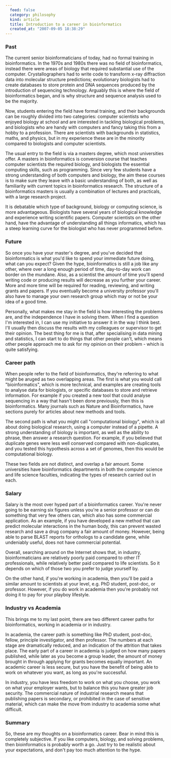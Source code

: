 ```yaml
--- 
  feed: false
  category: philosophy
  kind: article
  title: Introduction to a career in bioinformatics
  created_at: "2007-09-05 18:38:29"
---
```


### Past

The current senior bioinformaticians of today, had no formal training in
bioinformatics. In the 1970s and 1980s there was no field of bioinformatics,
instead there were areas of biology that required substantial use of the
computer. Crystallographers had to write code to transform x-ray diffraction
data into molecular structure predictions; evolutionary biologists had to
create databases to store protein and DNA sequences produced by the
introduction of sequencing technology. Arguably this is where the field of
bioinformatics began, and is why structure and sequence analysis used to be
the majority.

Now, students entering the field have formal training, and their backgrounds
can be roughly divided into two categories: computer scientists who enjoyed
biology at school and are interested in tackling biological problems, and
biologists who are handy with computers and fancy taking this from a hobby to
a profession. There are scientists with backgrounds in statistics, maths, and
physics, but in my experience these are in the minority compared to biologists
and computer scientists.

The usual entry to the field is via a masters degree, which most universities
offer. A masters in bioinformatics is conversion course that teaches computer
scientists the required biology, and biologists the essential computing
skills, such as programming. Since very few students have a strong
understanding of both computers and biology, the aim these courses is to make
sure they leave with a basic understanding of both, as well as familiarity
with current topics in bioinformatics research. The structure of a
bioinformatics masters is usually a combination of lectures and practicals,
with a large research project.

It is debatable which type of background, biology or computing science, is
more advantageous. Biologists have several years of biological knowledge and
experience writing scientific papers. Computer scientists on the other hand,
have the advantage of understanding all things informatics, which has a steep
learning curve for the biologist who has never programmed before.

### Future 

So once you have your master's degree, and you've decided that bioinformatics
is what you'd like to spend your immediate future doing, what can you expect?
Given the hype, bioinformatics is still a job like any other, where over a
long enough period of time, day-to-day work can border on the mundane. Also,
as a scientist the amount of time you'll spend writing code or producing
results will decrease as you further your career. More and more time will be
required for reading, reviewing, and writing grants and papers. If you
eventually become a university professor you'll also have to manage your own
research group which may or not be your idea of a good time.

Personally, what makes me stay in the field is how interesting the problems
are, and the independence I have in solving them. When I find a question I'm
interested in, I can use my initiative to answer it in the way I think best.
I'll usually then discuss the results with my colleagues or supervisor to get
their opinion. The best thing for me is that, after specialising in data
mining and statistics, I can start to do things that other people can't, which
means other people approach me to ask for my opinion on their problem - which
is quite satisfying.

### Career path

When people refer to the field of bioinformatics, they're referring to what
might be aruged as two overlapping areas. The first is what you would call
"bioinformatics", which is more technical, and examples are creating tools to
analyse data for biologists, or specific databases to store and retrieve
information. For example if you created a new tool that could analyse
sequencing in a way that hasn't been done previously, then this is
bioinformatics. Many journals such as Nature and Bioinformatics, have sections
purely for articles about new methods and tools.

The second path is what you might call "computational biology", which is all
about doing biological research, using a computer instead of a pipette. A
strong understanding of biology is important, as well as the ability to
phrase, then answer a research question. For example, if you believed that
duplicate genes were less well conserved compared with non-duplicates, and you
tested this hypothesis across a set of genomes, then this would be
computational biology.

These two fields are not distinct, and overlap a fair amount. Some
universities have bioinformatics departments in both the computer science and
life science faculties, indicating the types of research carried out in each.

### Salary

Salary is the most over hyped part of a bioinformatics career. You're never
going to be earning six figures unless you're a senior professor or can do
something that very few others can, which also has some commercial
application. As an example, if you have developed a new method that can
predict molecular interactions in the human body, this can prevent wasted
research and save a drug company a fair amount of money. However, being able
to parse BLAST reports for orthologs to a candidate gene, while undeniably
useful, does not have commercial potential.

Overall, searching around on the Internet shows that, in industry,
bioinformaticians are relatively poorly paid compared to other IT
professionals, while relatively better paid compared to life scientists. So it
depends on which of those two you prefer to judge yourself by.

On the other hand, if you're working in academia, then you'll be paid a
similar amount to scientists at your level, e.g. PhD student, post-doc, or
professor. However, if you do work in academia then you're probably not doing
it to pay for your playboy lifestyle.

### Industry vs Academia

This brings me to my last point, there are two different career paths for
bioinformatics, working in academia or in industry.

In academia, the career path is something like PhD student, post-doc, fellow,
principle investigator, and then professor. The numbers at each stage are
dramatically reduced, and an indication of the attrition that takes place. The
early part of a career in academia is judged on how many papers published,
while later as you become a group leader, the amount of money brought in
through applying for grants becomes equally important. An academic career is
less secure, but you have the benefit of being able to work on whatever you
want, as long as you're successful.

In industry, you have less freedom to work on what you choose, you work on
what your employer wants, but to balance this you have greater job security.
The commercial nature of industrial research means that publishing papers is
secondary, or prohibited in the case of sensitive material, which can make the
move from industry to academia some what difficult.

### Summary

So, these are my thoughts on a bioinformatics career. Bear in mind this is
completely subjective. If you like computers, biology, and solving problems,
then bioinformatics is probably worth a go. Just try to be realistic about
your expectations, and don't pay too much attention to the hype.
